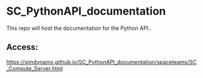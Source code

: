 # SC_PythonAPI_documentation

This repo will host the documentation for the Python API..
## Access:
https://simdynamx.github.io/SC_PythonAPI_documentation/spaceteams/SC_Compute_Server.html
